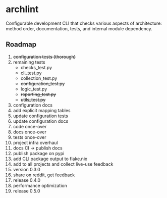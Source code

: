 # archlint

Configurable development CLI that checks various aspects of architecture: method order, documentation, tests, and internal module dependency.

## Roadmap

1. ~~configuration tests (thorough)~~
1. remaining tests
    - checks_test.py
    - cli_test.py
    - collection_test.py
    - ~~configuration_test.py~~
    - logic_test.py
    - ~~reporting_test.py~~
    - ~~utils_test.py~~
1. configuration docs
1. add explicit mapping tables
1. update configuration tests
1. update configuration docs
1. code once-over
1. docs once-over
1. tests once-over
1. project infra overhaul
1. docs CI -> publish docs
1. publish package on pypi
1. add CLI package output to flake.nix
1. add to all projects and collect live-use feedback
1. version 0.3.0
1. share on reddit, get feedback
1. release 0.4.0
1. performance optimization
1. release 0.5.0
